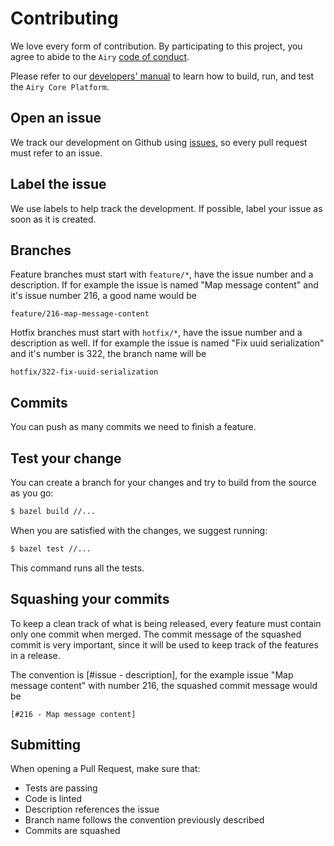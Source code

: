 # Contributing

We love every form of contribution. By participating to this project, you
agree to abide to the `Airy` [code of conduct](/code_of_conduct.md).

Please refer to our [developers' manual](/docs/docs/developers-manual.md) to learn
how to build, run, and test the `Airy Core Platform`.


## Open an issue

We track our development on Github using [issues](https://github.com/airyhq/airy/issues), so every pull request must refer to an issue.


## Label the issue

We use labels to help track the development. If possible, label your issue as soon as it is created.

## Branches

Feature branches must start with `feature/*`, have the issue number and a description.
If for example the issue is named "Map message content" and it's issue number 216, a good name would be

`feature/216-map-message-content`

Hotfix branches must start with `hotfix/*`, have the issue number and a description as well.
If for example the issue is named "Fix uuid serialization" and it's number is 322, the branch name will be

`hotfix/322-fix-uuid-serialization`

## Commits

You can push as many commits we need to finish a feature.

## Test your change

You can create a branch for your changes and try to build from the source as
you go:

```sh
$ bazel build //...
```

When you are satisfied with the changes, we suggest running:

```sh
$ bazel test //...
```

This command runs all the tests.

## Squashing your commits

To keep a clean track of what is being released, every feature must contain only one commit when merged.
The commit message of the squashed commit is very important, since it will be used to keep track of the features in a release.

The convention is [#issue - description], for the example issue "Map message content" with number 216, the squashed commit message would be

`[#216 - Map message content]`

## Submitting

When opening a Pull Request, make sure that:

- Tests are passing
- Code is linted
- Description references the issue
- Branch name follows the convention previously described
- Commits are squashed



